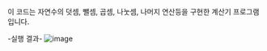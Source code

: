 이 코드는 자연수의 덧셈, 뺄셈, 곱셈, 나눗셈, 나머지 연산등을 구현한 계산기 프로그램입니다.

-실행 결과-
![image](https://github.com/user-attachments/assets/429f8196-adcc-4222-b178-4ce8d1d8df3e)

